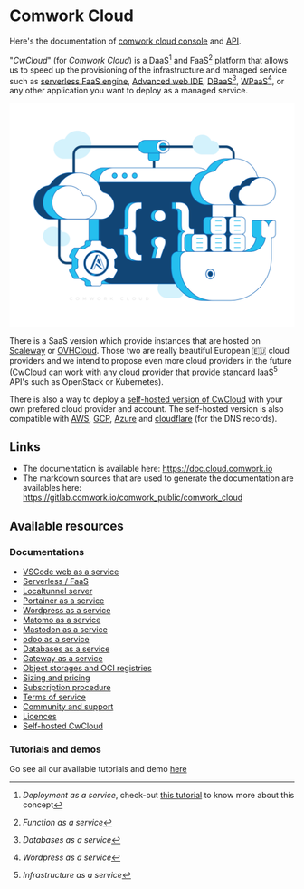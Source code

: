 # Comwork Cloud

Here's the documentation of [comwork cloud console](https://cloud.comwork.io) and [API](https://cloud-api.comwork.io).

"_CwCloud_" (for _Comwork Cloud_) is a DaaS[^1] and FaaS[^2] platform that allows us to speed up the provisioning of the infrastructure and managed service such as [serverless FaaS engine](./serverless.md), [Advanced web IDE](./code.md), [DBaaS](./dbaas.md)[^3], [WPaaS](./wpaas.md)[^4], or any other application you want to deploy as a managed service.

![cloud_bg](./img/cloud_bg.png)

There is a SaaS version which provide instances that are hosted on [Scaleway](https://www.scaleway.com) or [OVHCloud](https://www.ovhcloud.com). Those two are really beautiful European 🇪🇺 cloud providers and we intend to propose even more cloud providers in the future (CwCloud can work with any cloud provider that provide standard IaaS[^5] API's such as OpenStack or Kubernetes).

There is also a way to deploy a [self-hosted version of CwCloud](./tutorials/selfhosted.md) with your own prefered cloud provider and account. The self-hosted version is also compatible with [AWS](https://aws.amazon.com), [GCP](https://cloud.google.com), [Azure](https://azure.microsoft.com) and [cloudflare](https://www.cloudflare.com) (for the DNS records).

[^1]: _Deployment as a service_, check-out [this tutorial](./tutorials/daas.md) to know more about this concept
[^2]: _Function as a service_
[^3]: _Databases as a service_
[^4]: _Wordpress as a service_
[^5]: _Infrastructure as a service_

## Links

* The documentation is available here: https://doc.cloud.comwork.io
* The markdown sources that are used to generate the documentation are availables here: https://gitlab.comwork.io/comwork_public/comwork_cloud

## Available resources

### Documentations

* [VSCode web as a service](./code.md)
* [Serverless / FaaS](./serverless.md)
* [Localtunnel server](./localtunnel.md)
* [Portainer as a service](./portainer.md)
* [Wordpress as a service](./wpaas.md)
* [Matomo as a service](./matomo.md)
* [Mastodon as a service](./mastodon.md)
* [odoo as a service](./odoo.md)
* [Databases as a service](./dbaas.md)
* [Gateway as a service](./vps.md)
* [Object storages and OCI registries](./storage.md)
* [Sizing and pricing](./sizing_pricing.md)
* [Subscription procedure](./subscription.md)
* [Terms of service](./terms.md)
* [Community and support](./community.md)
* [Licences](./licences.md)
* [Self-hosted CwCloud](./selfhosted.md)

### Tutorials and demos

Go see all our available tutorials and demo [here](./tutorials/README.md)
